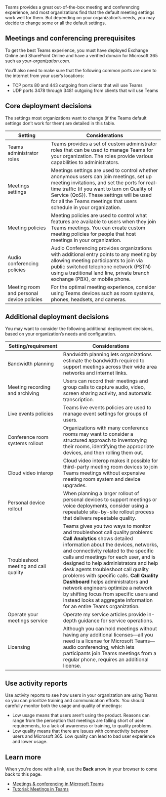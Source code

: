 Teams provides a great out-of-the-box meeting and conferencing experience, and most organizations find that the default meeting settings work well for them. But depending on your organization’s needs, you may decide to change some or all the default settings.

## Meetings and conferencing prerequisites

To get the best Teams experience, you must have deployed Exchange Online and SharePoint Online and have a verified domain for Microsoft 365 such as *your-organization.com.*

You’ll also need to make sure that the following common ports are open to the internet from your user’s locations:

- TCP ports 80 and 443 outgoing from clients that will use Teams
- UDP ports 3478 through 3481 outgoing from clients that will use Teams

## Core deployment decisions

The settings most organizations want to change (if the Teams default settings don’t work for them) are detailed in this table.

| Setting | Considerations |
|---|---|
| Teams administrator roles |Teams provides a set of custom administrator roles that can be used to manage Teams for your organization. The roles provide various capabilities to administrators.  |
| Meetings settings |Meetings settings are used to control whether anonymous users can join meetings, set up meeting invitations, and set the ports for real-time traffic (if you want to turn on Quality of Service (QoS)). These settings will be used for all the Teams meetings that users schedule in your organization.  |
| Meeting policies | Meeting policies are used to control what features are available to users when they join Teams meetings. You can create custom meeting policies for people that host meetings in your organization. |
|Audio conferencing policies  | Audio Conferencing provides organizations with additional entry points to any meeting by allowing meeting participants to join via public switched telephone network (PSTN) using a traditional land line, private branch exchange (PBX), or mobile phone. |
|Meeting room and personal device policies  |For the optimal meeting experience, consider using Teams devices such as room systems, phones, headsets, and cameras.  |

## Additional deployment decisions

You may want to consider the following additional deployment decisions, based on your organization’s needs and configuration.

| Setting/requirement | Considerations |
|---|---|
| Bandwidth planning | Bandwidth planning lets organizations estimate the bandwidth required to support meetings across their wide area networks and internet links. |
| Meeting recording and archiving | Users can record their meetings and group calls to capture audio, video, screen sharing activity, and automatic transcription. |
| Live events policies | Teams live events policies are used to manage event settings for groups of users. |
|Conference room systems rollout| Organizations with many conference rooms may want to consider a structured approach to inventorying their rooms, identifying the appropriate devices, and then rolling them out. |
|Cloud video interop  |Cloud video interop makes it possible for third-party meeting room devices to join Teams meetings without expensive meeting room system and device upgrades. |
|Personal device rollout  |When planning a larger rollout of personal devices to support meetings or voice deployments, consider using a repeatable site-by-site rollout process that delivers repeatable quality.  |
| Troubleshoot meeting and call quality |Teams gives you two ways to monitor and troubleshoot call quality problems: **Call Analytics** shows detailed information about the devices, networks, and connectivity related to the specific calls and meetings for each user, and is designed to help administrators and help desk agents troubleshoot call quality problems with specific calls. **Call Quality Dashboard** helps administrators and network engineers optimize a network by shifting focus from specific users and instead looks at aggregate information for an entire Teams organization. |
|Operate your meetings service  |Operate my service articles provide in-depth guidance for service operations.  |
|Licensing |Although you can hold meetings without having any additional licenses—all you need is a license for Microsoft Teams—audio conferencing, which lets participants join Teams meetings from a regular phone, requires an additional license.|

## Use activity reports

Use activity reports to see how users in your organization are using Teams so you can prioritize training and communication efforts. You should carefully monitor both the usage and quality of meetings:

- Low usage means that users aren’t using the product. Reasons can range from the perception that meetings are falling short of user requirements, to a lack of awareness or training, to quality problems.
- Low quality means that there are issues with connectivity between users and Microsoft 365. Low quality can lead to bad user experience and lower usage.

## Learn more

When you're done with a link, use the **Back** arrow in your browser to come back to this page.

- [Meetings & conferencing in Microsoft Teams](/microsoftteams/deploy-meetings-microsoft-teams-landing-page)
- [Tutorial: Meetings in Teams](/microsoftteams/tutorial-meetings-in-teams?tutorial-step=1)
